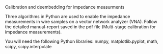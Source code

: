 Calibration and deembedding for impedance measurments

Three algorithms in Python are used to enable the impedance measurements in wire samples on a vector network analyzer (VNA). Follow the detailed manual-report saved in the pdf file (Multi-stage calibration for impedance measurements).

You will need the following Python libraries: numpy, matplotlib.pyplot, math, scipy, scipy.interpolate
